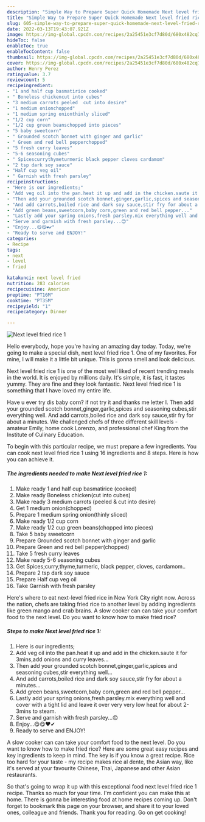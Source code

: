 ```yaml
---
description: "Simple Way to Prepare Super Quick Homemade Next level fried rice 1"
title: "Simple Way to Prepare Super Quick Homemade Next level fried rice 1"
slug: 605-simple-way-to-prepare-super-quick-homemade-next-level-fried-rice-1
date: 2022-03-13T19:43:07.921Z
image: https://img-global.cpcdn.com/recipes/2a25451e3cf7d80d/680x482cq70/next-level-fried-rice-1-recipe-main-photo.jpg
hideToc: false
enableToc: true
enableTocContent: false
thumbnail: https://img-global.cpcdn.com/recipes/2a25451e3cf7d80d/680x482cq70/next-level-fried-rice-1-recipe-main-photo.jpg
cover: https://img-global.cpcdn.com/recipes/2a25451e3cf7d80d/680x482cq70/next-level-fried-rice-1-recipe-main-photo.jpg
author: Henry Perez
ratingvalue: 3.7
reviewcount: 5
recipeingredient:
- "1 and half cup basmatirice cooked"
- " Boneless chickencut into cubes"
- "3 medium carrots peeled  cut into desire"
- "1 medium onionchopped"
- "1 medium spring onionthinly sliced"
- "1/2 cup corn"
- "1/2 cup green beanschopped into pieces"
- "5 baby sweetcorn"
- " Grounded scotch bonnet with ginger and garlic"
- " Green and red bell pepperchopped"
- "5 fresh curry leaves"
- "5-6 seasoning cubes"
- " Spicescurrythymeturmeric black pepper cloves cardamom"
- "2 tsp dark soy sauce"
- "Half cup veg oil"
- " Garnish with fresh parsley"
recipeinstructions:
- "Here is our ingredients;"
- "Add veg oil into the pan.heat it up and add in the chicken.saute it for 3mins,add onions and curry leaves..."
- "Then add your grounded scotch bonnet,ginger,garlic,spices and seasoning cubes,stir everything well..."
- "And add carrots,boiled rice and dark soy sauce,stir fry for about a minutes..."
- "Add green beans,sweetcorn,baby corn,green and red bell pepper..."
- "Lastly add your spring onions,fresh parsley.mix everything well and cover with a tight lid and leave it over very very low heat for about 2-3mins to steam."
- "Serve and garnish with fresh parsley...😍"
- "Enjoy...😋😋❤✔"
- "Ready to serve and ENJOY!"
categories:
- Recipe
tags:
- next
- level
- fried

katakunci: next level fried 
nutrition: 283 calories
recipecuisine: American
preptime: "PT16M"
cooktime: "PT35M"
recipeyield: "1"
recipecategory: Dinner

---
```



![Next level fried rice 1](https://img-global.cpcdn.com/recipes/2a25451e3cf7d80d/680x482cq70/next-level-fried-rice-1-recipe-main-photo.jpg)

Hello everybody, hope you're having an amazing day today. Today, we're going to make a special dish, next level fried rice 1. One of my favorites. For mine, I will make it a little bit unique. This is gonna smell and look delicious.

Next level fried rice 1 is one of the most well liked of recent trending meals in the world. It is enjoyed by millions daily. It's simple, it is fast, it tastes yummy. They are fine and they look fantastic. Next level fried rice 1 is something that I have loved my entire life.

Have u ever try dis baby corn? if not try it and thanks me letter I. Then add your grounded scotch bonnet,ginger,garlic,spices and seasoning cubes,stir everything well. And add carrots,boiled rice and dark soy sauce,stir fry for about a minutes. We challenged chefs of three different skill levels - amateur Emily, home cook Lorenzo, and professional chef King from the Institute of Culinary Education.


To begin with this particular recipe, we must prepare a few ingredients. You can cook next level fried rice 1 using 16 ingredients and 8 steps. Here is how you can achieve it.

<!--inarticleads1-->

##### The ingredients needed to make Next level fried rice 1:

1. Make ready 1 and half cup basmatirice (cooked)
1. Make ready  Boneless chicken(cut into cubes)
1. Make ready 3 medium carrots (peeled &amp; cut into desire)
1. Get 1 medium onion(chopped)
1. Prepare 1 medium spring onion(thinly sliced)
1. Make ready 1/2 cup corn
1. Make ready 1/2 cup green beans(chopped into pieces)
1. Take 5 baby sweetcorn
1. Prepare  Grounded scotch bonnet with ginger and garlic
1. Prepare  Green and red bell pepper(chopped)
1. Take 5 fresh curry leaves
1. Make ready 5-6 seasoning cubes
1. Get  Spices;curry,thyme,turmeric, black pepper, cloves, cardamom..
1. Prepare 2 tsp dark soy sauce
1. Prepare Half cup veg oil
1. Take  Garnish with fresh parsley


Here&#39;s where to eat next-level fried rice in New York City right now. Across the nation, chefs are taking fried rice to another level by adding ingredients like green mango and crab brains. A slow cooker can can take your comfort food to the next level. Do you want to know how to make fried rice? 

<!--inarticleads2-->

##### Steps to make Next level fried rice 1:

1. Here is our ingredients;
1. Add veg oil into the pan.heat it up and add in the chicken.saute it for 3mins,add onions and curry leaves...
1. Then add your grounded scotch bonnet,ginger,garlic,spices and seasoning cubes,stir everything well...
1. And add carrots,boiled rice and dark soy sauce,stir fry for about a minutes...
1. Add green beans,sweetcorn,baby corn,green and red bell pepper...
1. Lastly add your spring onions,fresh parsley.mix everything well and cover with a tight lid and leave it over very very low heat for about 2-3mins to steam.
1. Serve and garnish with fresh parsley...😍
1. Enjoy...😋😋❤✔
1. Ready to serve and ENJOY!

A slow cooker can can take your comfort food to the next level. Do you want to know how to make fried rice? Here are some great easy recipes and key ingredients to keep in mind. The key is if you know a great recipe. Rice too hard for your taste - my recipe makes rice al dente, the Asian way, like it&#39;s served at your favourite Chinese, Thai, Japanese and other Asian restaurants. 

So that's going to wrap it up with this exceptional food next level fried rice 1 recipe. Thanks so much for your time. I'm confident you can make this at home. There is gonna be interesting food at home recipes coming up. Don't forget to bookmark this page on your browser, and share it to your loved ones, colleague and friends. Thank you for reading. Go on get cooking!
